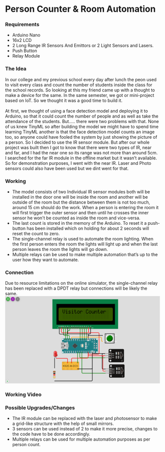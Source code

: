 # Person Counter & Room Automation 

### Requirements
- Arduino Nano
- 16x2 LCD
- 2 Long Range IR Sensors And Emittors or 2 Light Sensors and Lasers.
- Push Button
- Relay Module

### The Idea
In our college and my previous school every day after lunch the peon used to visit every class and count the number of students inside the class for the school records. So looking at this my friend came up with a thought to make a device for the same. In the same semester, we got or mini-project based on IoT. So we thought it was a good time to build it. \
\
At first, we thought of using a face detection model and deploying it to Arduino, so that it could count the number of people and as well as take the attendance of the students. But..... there were two problems with that. None of us knew TinyML so after building the model we might have to spend time learning TinyML another is that the face detection model counts an image too, so anyone could have fooled the system by just showing the picture of a person.  So I decided to use the IR sensor module. But after our whole project was built then I got to know that there were two types of IR, near and far, and I had the near one so its range was not more than around 5cm. I searched for the far IR module in the offline market but it wasn’t available. So for demonstration purposes, I went with the near IR. Laser and Photo sensors could also have been used but we dint went for that. 

### Working
- The model consists of two Individual IR sensor modules both will be installed in the door one will be inside the room and another will be outside of the room but the distance between them is not too much, around 15 cm should do the work. When a person is entering the room it will first trigger the outer sensor and then until he crosses the inner sensor he won't be counted as inside the room and vice-versa.
- The last count is stored in the memory of the Arduino. To reset it a push-button has been installed which on holding for about 2 seconds will reset the count to zero. 
- The single-channel relay is used to automate the room lighting. When the first person enters the room the lights will light up and when the last person leaves the room the lights will go down.
- Multiple relays can be used to make multiple automation that’s up to the user how they want to automate.

### Connection
Due to resource limitations on the online simulator, the single-channel relay has been replaced with a DPDT relay but connections will be likely the same. \
![Connection_Image](PersonCounterConnectionWokwi.png)

### Working Video




### Possible Upgrades/Changes
- The IR module can be replaced with the laser and photosensor to make a grid-like structure with the help of small mirrors.
- 3 sensors can be used instead of 2 to make it more precise, changes to the code have to be done accordingly.
- Multiple relays can be used for multiple automation purposes as per person count. 
